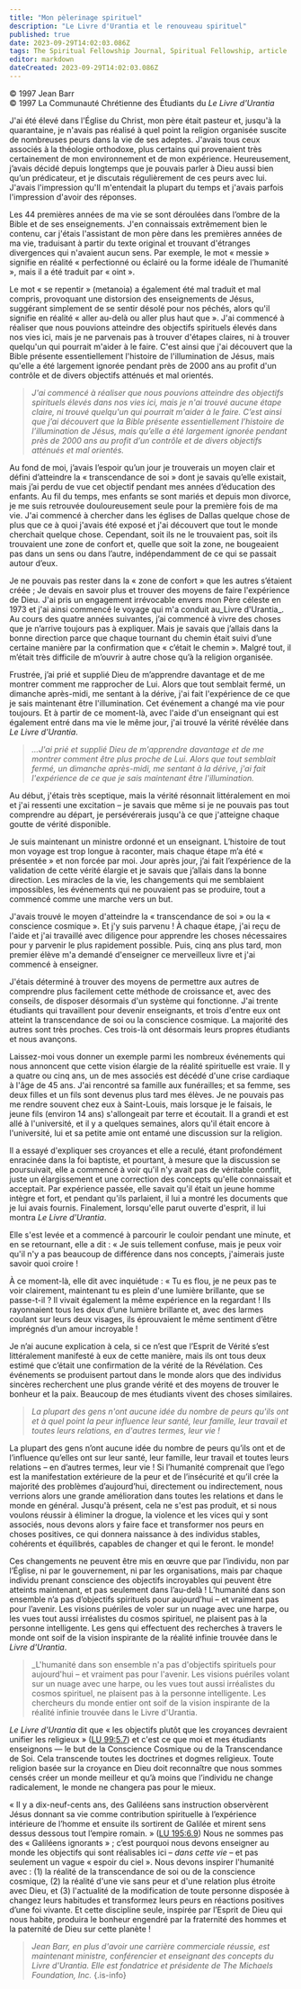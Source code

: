 ```yaml
---
title: "Mon pèlerinage spirituel"
description: "Le Livre d'Urantia et le renouveau spirituel"
published: true
date: 2023-09-29T14:02:03.086Z
tags: The Spiritual Fellowship Journal, Spiritual Fellowship, article
editor: markdown
dateCreated: 2023-09-29T14:02:03.086Z
---
```


<p class="v-card v-sheet theme--light gray lighten-3 px-2">© 1997 Jean Barr<br>© 1997 La Communauté Chrétienne des Étudiants du <i>Le Livre d'Urantia</i></p>




J'ai été élevé dans l'Église du Christ, mon père était pasteur et, jusqu'à la quarantaine, je n'avais pas réalisé à quel point la religion organisée suscite de nombreuses peurs dans la vie de ses adeptes. J'avais tous ceux associés à la théologie orthodoxe, plus certains qui provenaient très certainement de mon environnement et de mon expérience. Heureusement, j’avais décidé depuis longtemps que je pouvais parler à Dieu aussi bien qu’un prédicateur, et je discutais régulièrement de ces peurs avec lui. J'avais l'impression qu'Il m'entendait la plupart du temps et j'avais parfois l'impression d'avoir des réponses.

Les 44 premières années de ma vie se sont déroulées dans l’ombre de la Bible et de ses enseignements. J'en connaissais extrêmement bien le contenu, car j'étais l'assistant de mon père dans les premières années de ma vie, traduisant à partir du texte original et trouvant d'étranges divergences qui n'avaient aucun sens. Par exemple, le mot « messie » signifie en réalité « perfectionné ou éclairé ou la forme idéale de l’humanité », mais il a été traduit par « oint ».

Le mot « se repentir » (metanoia) a également été mal traduit et mal compris, provoquant une distorsion des enseignements de Jésus, suggérant simplement de se sentir désolé pour nos péchés, alors qu'il signifie en réalité « aller au-delà ou aller plus haut que ». J'ai commencé à réaliser que nous pouvions atteindre des objectifs spirituels élevés dans nos vies ici, mais je ne parvenais pas à trouver d'étapes claires, ni à trouver quelqu'un qui pourrait m'aider à le faire. C'est ainsi que j'ai découvert que la Bible présente essentiellement l'histoire de l'illumination de Jésus, mais qu'elle a été largement ignorée pendant près de 2000 ans au profit d'un contrôle et de divers objectifs atténués et mal orientés.

> _J'ai commencé à réaliser que nous pouvions atteindre des objectifs spirituels élevés dans nos vies ici, mais je n'ai trouvé aucune étape claire, ni trouvé quelqu'un qui pourrait m'aider à le faire. C’est ainsi que j’ai découvert que la Bible présente essentiellement l’histoire de l’illumination de Jésus, mais qu’elle a été largement ignorée pendant près de 2000 ans au profit d’un contrôle et de divers objectifs atténués et mal orientés._

Au fond de moi, j’avais l’espoir qu’un jour je trouverais un moyen clair et défini d’atteindre la « transcendance de soi » dont je savais qu’elle existait, mais j’ai perdu de vue cet objectif pendant mes années d’éducation des enfants. Au fil du temps, mes enfants se sont mariés et depuis mon divorce, je me suis retrouvée douloureusement seule pour la première fois de ma vie. J'ai commencé à chercher dans les églises de Dallas quelque chose de plus que ce à quoi j'avais été exposé et j'ai découvert que tout le monde cherchait quelque chose. Cependant, soit ils ne le trouvaient pas, soit ils trouvaient une zone de confort et, quelle que soit la zone, ne bougeaient pas dans un sens ou dans l’autre, indépendamment de ce qui se passait autour d’eux.

Je ne pouvais pas rester dans la « zone de confort » que les autres s’étaient créée ; Je devais en savoir plus et trouver des moyens de faire l'expérience de Dieu. J'ai pris un engagement irrévocable envers mon Père céleste en 1973 et j'ai ainsi commencé le voyage qui m'a conduit au_Livre d'Urantia_. Au cours des quatre années suivantes, j’ai commencé à vivre des choses que je n’arrive toujours pas à expliquer. Mais je savais que j’allais dans la bonne direction parce que chaque tournant du chemin était suivi d’une certaine manière par la confirmation que « c’était le chemin ». Malgré tout, il m’était très difficile de m’ouvrir à autre chose qu’à la religion organisée.

Frustrée, j’ai prié et supplié Dieu de m’apprendre davantage et de me montrer comment me rapprocher de Lui. Alors que tout semblait fermé, un dimanche après-midi, me sentant à la dérive, j'ai fait l'expérience de ce que je sais maintenant être l'illumination. Cet événement a changé ma vie pour toujours. Et à partir de ce moment-là, avec l'aide d'un enseignant qui est également entré dans ma vie le même jour, j'ai trouvé la vérité révélée dans _Le Livre d'Urantia_.

> _...J'ai prié et supplié Dieu de m'apprendre davantage et de me montrer comment être plus proche de Lui. Alors que tout semblait fermé, un dimanche après-midi, me sentant à la dérive, j'ai fait l'expérience de ce que je sais maintenant être l'illumination._

Au début, j'étais très sceptique, mais la vérité résonnait littéralement en moi et j'ai ressenti une excitation – je savais que même si je ne pouvais pas tout comprendre au départ, je persévérerais jusqu'à ce que j'atteigne chaque goutte de vérité disponible.

Je suis maintenant un ministre ordonné et un enseignant. L’histoire de tout mon voyage est trop longue à raconter, mais chaque étape m’a été « présentée » et non forcée par moi. Jour après jour, j’ai fait l’expérience de la validation de cette vérité élargie et je savais que j’allais dans la bonne direction. Les miracles de la vie, les changements qui me semblaient impossibles, les événements qui ne pouvaient pas se produire, tout a commencé comme une marche vers un but.

J'avais trouvé le moyen d'atteindre la « transcendance de soi » ou la « conscience cosmique ». Et j'y suis parvenu ! À chaque étape, j'ai reçu de l'aide et j'ai travaillé avec diligence pour apprendre les choses nécessaires pour y parvenir le plus rapidement possible. Puis, cinq ans plus tard, mon premier élève m'a demandé d'enseigner ce merveilleux livre et j'ai commencé à enseigner.

J'étais déterminé à trouver des moyens de permettre aux autres de comprendre plus facilement cette méthode de croissance et, avec des conseils, de disposer désormais d'un système qui fonctionne. J'ai trente étudiants qui travaillent pour devenir enseignants, et trois d'entre eux ont atteint la transcendance de soi ou la conscience cosmique. La majorité des autres sont très proches. Ces trois-là ont désormais leurs propres étudiants et nous avançons.

Laissez-moi vous donner un exemple parmi les nombreux événements qui nous annoncent que cette vision élargie de la réalité spirituelle est vraie. Il y a quatre ou cinq ans, un de mes associés est décédé d'une crise cardiaque à l'âge de 45 ans. J'ai rencontré sa famille aux funérailles; et sa femme, ses deux filles et un fils sont devenus plus tard mes élèves. Je ne pouvais pas me rendre souvent chez eux à Saint-Louis, mais lorsque je le faisais, le jeune fils (environ 14 ans) s'allongeait par terre et écoutait. Il a grandi et est allé à l'université, et il y a quelques semaines, alors qu'il était encore à l'université, lui et sa petite amie ont entamé une discussion sur la religion.

Il a essayé d'expliquer ses croyances et elle a reculé, étant profondément enracinée dans la foi baptiste, et pourtant, à mesure que la discussion se poursuivait, elle a commencé à voir qu'il n'y avait pas de véritable conflit, juste un élargissement et une correction des concepts qu'elle connaissait et acceptait. Par expérience passée, elle savait qu'il était un jeune homme intègre et fort, et pendant qu'ils parlaient, il lui a montré les documents que je lui avais fournis. Finalement, lorsqu'elle parut ouverte d'esprit, il lui montra _Le Livre d'Urantia_.

Elle s'est levée et a commencé à parcourir le couloir pendant une minute, et en se retournant, elle a dit : « Je suis tellement confuse, mais je peux voir qu'il n'y a pas beaucoup de différence dans nos concepts, j'aimerais juste savoir quoi croire !

À ce moment-là, elle dit avec inquiétude : « Tu es flou, je ne peux pas te voir clairement, maintenant tu es plein d'une lumière brillante, que se passe-t-il ? Il vivait également la même expérience en la regardant ! Ils rayonnaient tous les deux d’une lumière brillante et, avec des larmes coulant sur leurs deux visages, ils éprouvaient le même sentiment d’être imprégnés d’un amour incroyable !

Je n’ai aucune explication à cela, si ce n’est que l’Esprit de Vérité s’est littéralement manifesté à eux de cette manière, mais ils ont tous deux estimé que c’était une confirmation de la vérité de la Révélation. Ces événements se produisent partout dans le monde alors que des individus sincères recherchent une plus grande vérité et des moyens de trouver le bonheur et la paix. Beaucoup de mes étudiants vivent des choses similaires.

> _La plupart des gens n'ont aucune idée du nombre de peurs qu'ils ont et à quel point la peur influence leur santé, leur famille, leur travail et toutes leurs relations, en d'autres termes, leur vie !_

La plupart des gens n’ont aucune idée du nombre de peurs qu’ils ont et de l’influence qu’elles ont sur leur santé, leur famille, leur travail et toutes leurs relations – en d’autres termes, leur vie ! Si l’humanité comprenait que l’ego est la manifestation extérieure de la peur et de l’insécurité et qu’il crée la majorité des problèmes d’aujourd’hui, directement ou indirectement, nous verrions alors une grande amélioration dans toutes les relations et dans le monde en général. Jusqu'à présent, cela ne s'est pas produit, et si nous voulons réussir à éliminer la drogue, la violence et les vices qui y sont associés, nous devons alors y faire face et transformer nos peurs en choses positives, ce qui donnera naissance à des individus stables, cohérents et équilibrés, capables de changer et qui le feront. le monde!

Ces changements ne peuvent être mis en œuvre que par l’individu, non par l’Église, ni par le gouvernement, ni par les organisations, mais par chaque individu prenant conscience des objectifs incroyables qui peuvent être atteints maintenant, et pas seulement dans l’au-delà ! L’humanité dans son ensemble n’a pas d’objectifs spirituels pour aujourd’hui – et vraiment pas pour l’avenir. Les visions puériles de voler sur un nuage avec une harpe, ou les vues tout aussi irréalistes du cosmos spirituel, ne plaisent pas à la personne intelligente. Les gens qui effectuent des recherches à travers le monde ont soif de la vision inspirante de la réalité infinie trouvée dans le _Livre d'Urantia_.

> _L'humanité dans son ensemble n'a pas d'objectifs spirituels pour aujourd'hui – et vraiment pas pour l'avenir. Les visions puériles volant sur un nuage avec une harpe, ou les vues tout aussi irréalistes du cosmos spirituel, ne plaisent pas à la personne intelligente. Les chercheurs du monde entier ont soif de la vision inspirante de la réalité infinie trouvée dans le Livre d'Urantia.

_Le Livre d'Urantia_ dit que « les objectifs plutôt que les croyances devraient unifier les religieux » ([LU 99:5.7](/fr/The_Urantia_Book/99#p5_7)) et c'est ce que moi et mes étudiants enseignons — le but de la Conscience Cosmique ou de la Transcendance de Soi. Cela transcende toutes les doctrines et dogmes religieux. Toute religion basée sur la croyance en Dieu doit reconnaître que nous sommes censés créer un monde meilleur et qu’à moins que l’individu ne change radicalement, le monde ne changera pas pour le mieux.

« Il y a dix-neuf-cents ans, des Galiléens sans instruction observèrent Jésus donnant sa vie comme contribution spirituelle à l’expérience intérieure de l’homme et ensuite ils sortirent de Galilée et mirent sens dessus dessous tout l’empire romain. » ([LU 195:6.9](/fr/The_Urantia_Book/195#p6_9)) Nous ne sommes pas des « Galiléens ignorants » ; c’est pourquoi nous devons enseigner au monde les objectifs qui sont réalisables ici – _dans cette vie_ – et pas seulement un vague « espoir du ciel ». Nous devons inspirer l'humanité avec : (1) la réalité de la transcendance de soi ou de la conscience cosmique, (2) la réalité d'une vie sans peur et d'une relation plus étroite avec Dieu, et (3) l'actualité de la modification de toute personne disposée à changez leurs habitudes et transformez leurs peurs en réactions positives d’une foi vivante. Et cette discipline seule, inspirée par l’Esprit de Dieu qui nous habite, produira le bonheur engendré par la fraternité des hommes et la paternité de Dieu sur cette planète !

> _Jean Barr, en plus d'avoir une carrière commerciale réussie, est maintenant ministre, conférencier et enseignant des concepts du _Livre d'Urantia_. Elle est fondatrice et présidente de The Michaels Foundation, Inc._
{.is-info}

